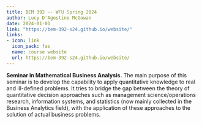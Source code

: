 ```yaml
---
title: BEM 392 -- WFU Spring 2024
author: Lucy D'Agostino McGowan
date: 2024-01-01
link: "https://bem-392-s24.github.io/website/"
links: 
- icon: link
  icon_pack: fas
  name: course website
  url: https://bem-392-s24.github.io/website/
---
```


**Seminar in Mathematical Business Analysis.** The main purpose of this seminar is to develop the capability to apply quantitative knowledge to real and ill-defined problems. It tries to bridge the gap between the theory of quantitative decision approaches such as management science/operations research, information systems, and statistics (now mainly collected in the Business Analytics field), with the application of these approaches to the solution of actual business problems. 